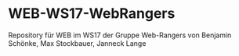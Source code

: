 # WEB-WS17-WebRangers
Repository für WEB im WS17 der Gruppe Web-Rangers von Benjamin Schönke, Max Stockbauer, Janneck Lange

